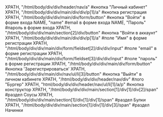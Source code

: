 XPATH, "/html/body/div/div/header/nav/a" #кнопка "Личный кабинет"
XPATH, "/html/body/div/div/main/div/div/p[1]/a" #кнопка регистрация
XPATH, "/html/body/div/div/main/div/form/button" #кнопка "Войти" в форме входа
NAME, "name" #email в форме входа
NAME, "Пароль" #пароль в форме входа
XPATH, "/html/body/div/div/main/section[2]/div/button" #кнопка "Войти в аккаунт"
XPATH, "/html/body/div/div/main/div/div/p[1]/a" #поле "Имя" в форме регистрации
XPATH, "/html/body/div/div/main/div/form/fieldset[2]/div/div/input" #поле "email" в форме регистрации
XPATH, "/html/body/div/div/main/div/form/fieldset[3]/div/div/input" #поле "пароль" в форме регистрации
XPATH, "/html/body/div/div/main/div/form/button" #кнопка 'Зарегистрироваться'
XPATH, "/html/body/div/div/main/div/nav/ul/li[3]/button" #кнопка "Выйти" в личном кабинете
XPATH, "/html/body/div/div/header/nav/div" #лого "Бургер"
XPATH, "html/body/div/div/header/nav/ul/li[1]/a/p" #кнопка конструктор
XPATH, "/html/body/div/div/main/section[1]/div[1]/div[2]/span" #раздел Соусы
XPATH, "/html/body/div/div/main/section[1]/div[1]/div[1]/span" #раздел Булки
XPATH, "/html/body/div/div/main/section[1]/div[1]/div[3]/span" #раздел Начинки
